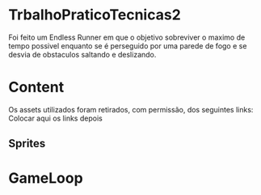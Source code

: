 # TrbalhoPraticoTecnicas2

Foi feito um Endless Runner em que o objetivo sobreviver o maximo de tempo possivel enquanto se é perseguido por uma parede de fogo e se desvia de obstaculos saltando e deslizando.

# Content #

Os assets utilizados foram retirados, com permissão, dos seguintes links:
Colocar aqui os links depois

## Sprites ##



# GameLoop #

